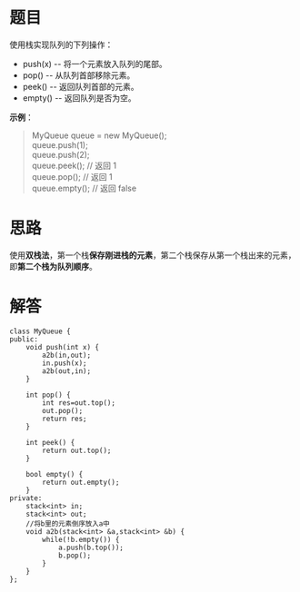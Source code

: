 # **题目**  
使用栈实现队列的下列操作：  
- push(x) -- 将一个元素放入队列的尾部。  
- pop() -- 从队列首部移除元素。  
- peek() -- 返回队列首部的元素。  
- empty() -- 返回队列是否为空。  
 
**示例**：  
> MyQueue queue = new MyQueue();  
> queue.push(1);  
> queue.push(2);   
> queue.peek();  // 返回 1  
> queue.pop();   // 返回 1  
> queue.empty(); // 返回 false  

# **思路**   
使用**双栈法**，第一个栈**保存刚进栈的元素**，第二个栈保存从第一个栈出来的元素，即**第二个栈为队列顺序**。

# **解答**  
```
class MyQueue {
public:
    void push(int x) {
        a2b(in,out);  
        in.push(x);
        a2b(out,in);
    }
    
    int pop() {
        int res=out.top();
        out.pop();
        return res;
    }
    
    int peek() {
        return out.top();
    }
    
    bool empty() {
        return out.empty();
    }
private:
    stack<int> in;
    stack<int> out;
    //将b里的元素倒序放入a中
    void a2b(stack<int> &a,stack<int> &b) {
        while(!b.empty()) {
            a.push(b.top());
            b.pop();
        }
    }
};
```